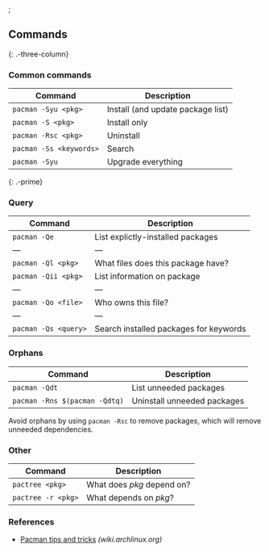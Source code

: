 ;

Commands
--------

{: .-three-column}

### Common commands

<table><thead><tr class="header"><th>Command</th><th>Description</th></tr></thead><tbody><tr class="odd"><td><code>pacman -Syu &lt;pkg&gt;</code></td><td>Install (and update package list)</td></tr><tr class="even"><td><code>pacman -S &lt;pkg&gt;</code></td><td>Install only</td></tr><tr class="odd"><td><code>pacman -Rsc &lt;pkg&gt;</code></td><td>Uninstall</td></tr><tr class="even"><td><code>pacman -Ss &lt;keywords&gt;</code></td><td>Search</td></tr><tr class="odd"><td><code>pacman -Syu</code></td><td>Upgrade everything</td></tr></tbody></table>

{: .-prime}

### Query

<table><thead><tr class="header"><th>Command</th><th>Description</th></tr></thead><tbody><tr class="odd"><td><code>pacman -Qe</code></td><td>List explictly-installed packages</td></tr><tr class="even"><td>—</td><td>—</td></tr><tr class="odd"><td><code>pacman -Ql &lt;pkg&gt;</code></td><td>What files does this package have?</td></tr><tr class="even"><td><code>pacman -Qii &lt;pkg&gt;</code></td><td>List information on package</td></tr><tr class="odd"><td>—</td><td>—</td></tr><tr class="even"><td><code>pacman -Qo &lt;file&gt;</code></td><td>Who owns this file?</td></tr><tr class="odd"><td>—</td><td>—</td></tr><tr class="even"><td><code>pacman -Qs &lt;query&gt;</code></td><td>Search installed packages for keywords</td></tr></tbody></table>

### Orphans

<table><thead><tr class="header"><th>Command</th><th>Description</th></tr></thead><tbody><tr class="odd"><td><code>pacman -Qdt</code></td><td>List unneeded packages</td></tr><tr class="even"><td><code>pacman -Rns $(pacman -Qdtq)</code></td><td>Uninstall unneeded packages</td></tr></tbody></table>

Avoid orphans by using `pacman -Rsc` to remove packages, which will remove unneeded dependencies.

### Other

<table><thead><tr class="header"><th>Command</th><th>Description</th></tr></thead><tbody><tr class="odd"><td><code>pactree &lt;pkg&gt;</code></td><td>What does <em>pkg</em> depend on?</td></tr><tr class="even"><td><code>pactree -r &lt;pkg&gt;</code></td><td>What depends on <em>pkg</em>?</td></tr></tbody></table>

### References

-   [Pacman tips and tricks](https://wiki.archlinux.org/index.php/Pacman/Tips_and_tricks) *(wiki.archlinux.org)*
